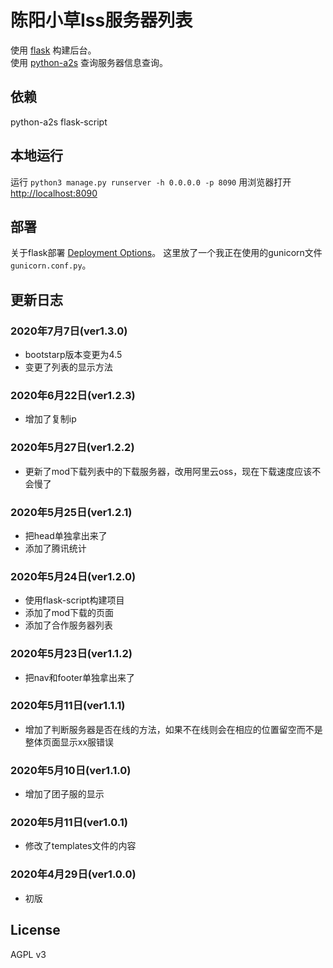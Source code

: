 # 陈阳小草Iss服务器列表

使用 [flask] 构建后台。  
使用 [python-a2s] 查询服务器信息查询。

## 依赖

python-a2s flask-script

## 本地运行

运行 `python3 manage.py runserver -h 0.0.0.0 -p 8090` 用浏览器打开 [http://localhost:8090](http://localhost:8090)

## 部署

关于flask部署 [Deployment Options]。 这里放了一个我正在使用的gunicorn文件 `gunicorn.conf.py`。

## 更新日志

### 2020年7月7日(ver1.3.0)
- bootstarp版本变更为4.5
- 变更了列表的显示方法

### 2020年6月22日(ver1.2.3)
- 增加了复制ip

### 2020年5月27日(ver1.2.2)
- 更新了mod下载列表中的下载服务器，改用阿里云oss，现在下载速度应该不会慢了

### 2020年5月25日(ver1.2.1)
- 把head单独拿出来了
- 添加了腾讯统计

### 2020年5月24日(ver1.2.0)
- 使用flask-script构建项目
- 添加了mod下载的页面
- 添加了合作服务器列表

### 2020年5月23日(ver1.1.2)
- 把nav和footer单独拿出来了

### 2020年5月11日(ver1.1.1)
- 增加了判断服务器是否在线的方法，如果不在线则会在相应的位置留空而不是整体页面显示xx服错误

### 2020年5月10日(ver1.1.0)
- 增加了团子服的显示

### 2020年5月11日(ver1.0.1)
- 修改了templates文件的内容

### 2020年4月29日(ver1.0.0)
- 初版

## License

AGPL v3

[python-a2s]: https://github.com/Yepoleb/python-a2s
[flask]: https://flask.palletsprojects.com/en/1.1.x/
[Deployment Options]: https://flask.palletsprojects.com/en/1.1.x/deploying/
